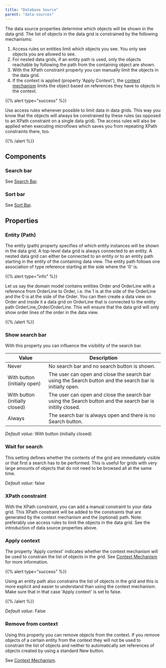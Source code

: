 ```yaml
---
title: "Database Source"
parent: "data-sources"
---
```

The data source properties determine which objects will be shown in the data grid. The list of objects in the data grid is constrained by the following mechanisms:

1.  Access rules on entities limit which objects you see. You only see objects you are allowed to see.
2.  For nested data grids, if an entity path is used, only the objects reachable by following the path from the containing object are shown.
3.  With the XPath constraint property you can manually limit the objects in the data grid.
4.  If the context is applied (property 'Apply Context'), the [context mechanism](context-mechanism) limits the object based on references they have to objects in the context.

{{% alert type="success" %}}

Use access rules whenever possible to limit data in data grids. This way you know that the objects will always be constrained by these rules (as opposed to an XPath constraint on a single data grid). The access rules will also be applied when executing microflows which saves you from repeating XPath constraints there, too.

{{% /alert %}}

## Components

### Search bar

See [Search Bar](search-bar).

### Sort bar

See [Sort Bar](sort-bar).

## Properties

### Entity (Path)

The entity (path) property specifies of which entity instances will be shown in the data grid. A top-level data grid is always connected to an entity. A nested data grid can either be connected to an entity or to an entity path starting in the entity of the containing data view. The entity path follows one association of type reference starting at the side where the '0' is.

{{% alert type="info" %}}

Let us say the domain model contains entities Order and OrderLine with a reference from OrderLine to Order, i.e. the 1 is at the side of the OrderLine and the 0 is at the side of the Order. You can then create a data view on Order and inside it a data grid on OrderLine that is connected to the entity path OrderLine_Order/OrderLine. This will ensure that the data grid will only show order lines of the order in the data view.

{{% /alert %}}

### Show search bar

With this property you can influence the visibility of the search bar.

| Value | Description |
| --- | --- |
| Never | No search bar and no search button is shown. |
| With button (initially open) | The user can open and close the search bar using the Search button and the search bar is initially open. |
| With button (initially closed) | The user can open and close the search bar using the Search button and the search bar is initilly closed. |
| Always | The search bar is always open and there is no Search button. |

_Default value:_ With button (initially closed)

### Wait for search

This setting defines whether the contents of the grid are immediately visible or that first a search has to be performed. This is useful for grids with very large amounts of objects that do not need to be browsed all at the same time.

_Default value:_ false

### XPath constraint

With the XPath constraint, you can add a manual constraint to your data grid. This XPath constraint will be added to the constraints that are generated by the context mechanism and the (optional) path. Note: preferably use access rules to limit the objects in the data grid. See the introduction of data source properties above.

### Apply context

The property 'Apply context' indicates whether the context mechanism will be used to constrain the list of objects in the grid. See [Context Mechanism](context-mechanism) for more information.

{{% alert type="success" %}}

Using an entity path also constrains the list of objects in the grid and this is more explicit and easier to understand than using the context mechanism. Make sure that in that case 'Apply context' is set to false.

{{% /alert %}}

_Default value_: False

### Remove from context

Using this property you can remove objects from the context. If you remove objects of a certain entity from the context they will not be used to constrain the list of objects and neither to automatically set references of objects created by using a standard New button.

See [Context Mechanism](context-mechanism).
